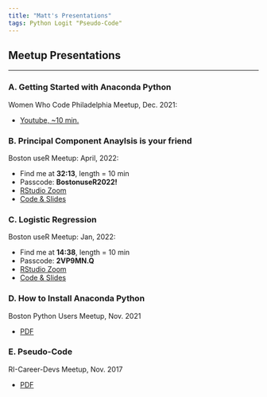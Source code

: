 ```yaml
---
title: "Matt's Presentations"
tags: Python Logit "Pseudo-Code"
---
```


## Meetup Presentations

---

### A. Getting Started with Anaconda Python
Women Who Code Philadelphia Meetup, Dec. 2021:
- [Youtube, ~10 min.](https://youtu.be/ZbwRktS7iz8?t=4446) 

### B. Principal Component Anaylsis is your friend
Boston useR Meetup: April, 2022: 
- Find me at **32:13**, length = 10 min
- Passcode: **BostonuseR2022!**
- [RStudio Zoom](https://rstudio.zoom.us/rec/share/3HsUbbl0M4yqGLu-6LbaIL7hnHX_lchmI218se9SpDPQ5jmOb3pO3rYHK0X44rk.NdS7j5boVtNEpT_w)
- [Code & Slides](https://bit.ly/3uFat9u)

### C. Logistic Regression
Boston useR Meetup: Jan, 2022: 
- Find me at **14:38**, length = 10 min
- Passcode: **2VP9MN.Q**
- [RStudio Zoom](https://rstudio.zoom.us/rec/share/ZfvzjCLszRd5wTbUeYQOMPcJwGoiLh3UiHmpI-wwI6S8ICnfyrK66qQ21vxnq-bE.2I7NcgW8bTpbAi8I)
- [Code & Slides](https://bit.ly/3fZb0uN)


### D. How to Install Anaconda Python
Boston Python Users Meetup, Nov. 2021
- [PDF](https://github.com/mccurcio/mcc-ds-material/blob/master/assets/Boston_Python_Users_Study_Group_11_17_2021.pdf)

### E. Pseudo-Code
RI-Career-Devs Meetup, Nov. 2017
- [PDF](https://github.com/mccurcio/pseudocode-flowchart-pdf)

